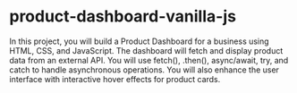 # product-dashboard-vanilla-js
In this project, you will build a Product Dashboard for a business using HTML, CSS, and JavaScript. The dashboard will fetch and display product data from an external API. You will use fetch(), .then(), async/await, try, and catch to handle asynchronous operations. You will also enhance the user interface with interactive hover effects for product cards.